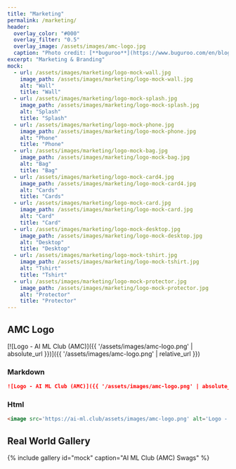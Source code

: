 ```yaml
---
title: "Marketing"
permalink: /marketing/
header:
  overlay_color: "#000"
  overlay_filter: "0.5"
  overlay_image: /assets/images/amc-logo.jpg
  caption: "Photo credit: [**buguroo**](https://www.buguroo.com/en/blog/topic/ai)"
excerpt: "Marketing & Branding"
mock:
  - url: /assets/images/marketing/logo-mock-wall.jpg
    image_path: /assets/images/marketing/logo-mock-wall.jpg
    alt: "Wall"
    title: "Wall"
  - url: /assets/images/marketing/logo-mock-splash.jpg
    image_path: /assets/images/marketing/logo-mock-splash.jpg
    alt: "Splash"
    title: "Splash"
  - url: /assets/images/marketing/logo-mock-phone.jpg
    image_path: /assets/images/marketing/logo-mock-phone.jpg
    alt: "Phone"
    title: "Phone"
  - url: /assets/images/marketing/logo-mock-bag.jpg
    image_path: /assets/images/marketing/logo-mock-bag.jpg
    alt: "Bag"
    title: "Bag"
  - url: /assets/images/marketing/logo-mock-card4.jpg
    image_path: /assets/images/marketing/logo-mock-card4.jpg
    alt: "Cards"
    title: "Cards"
  - url: /assets/images/marketing/logo-mock-card.jpg
    image_path: /assets/images/marketing/logo-mock-card.jpg
    alt: "Card"
    title: "Card"
  - url: /assets/images/marketing/logo-mock-desktop.jpg
    image_path: /assets/images/marketing/logo-mock-desktop.jpg
    alt: "Desktop"
    title: "Desktop"
  - url: /assets/images/marketing/logo-mock-tshirt.jpg
    image_path: /assets/images/marketing/logo-mock-tshirt.jpg
    alt: "Tshirt"
    title: "Tshirt"
  - url: /assets/images/marketing/logo-mock-protector.jpg
    image_path: /assets/images/marketing/logo-mock-protector.jpg
    alt: "Protector"
    title: "Protector"
---
```


## AMC Logo

[![Logo - AI ML Club (AMC)]({{ '/assets/images/amc-logo.png' | absolute_url }})]({{ '/assets/images/amc-logo.png' | relative_url }})

### Markdown

```markdown
![Logo - AI ML Club (AMC)]({{ '/assets/images/amc-logo.png' | absolute_url }})
```

### Html

```html
<image src='https://ai-ml.club/assets/images/amc-logo.png' alt='Logo - AI ML Club (AMC)' />
```

## Real World Gallery

{% include gallery id="mock" caption="AI ML Club (AMC) Swags" %}
